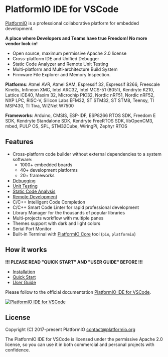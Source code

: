 # PlatformIO IDE for VSCode

[PlatformIO](https://platformio.org) is a professional collaborative platform for embedded development.

**A place where Developers and Teams have true Freedom! No more vendor lock-in!**

* Open source, maximum permissive Apache 2.0 license
* Cross-platform IDE and Unified Debugger
* Static Code Analyzer and Remote Unit Testing
* Multi-platform and Multi-architecture Build System
* Firmware File Explorer and Memory Inspection.

**Platforms**: Atmel AVR, Atmel SAM, Espressif 32, Espressif 8266, Freescale Kinetis, Infineon XMC, Intel ARC32, Intel MCS-51 (8051), Kendryte K210, Lattice iCE40, Maxim 32, Microchip PIC32, Nordic nRF51, Nordic nRF52, NXP LPC, RISC-V, Silicon Labs EFM32, ST STM32, ST STM8, Teensy, TI MSP430, TI Tiva, WIZNet W7500

**Frameworks**: Arduino, CMSIS, ESP-IDF, ESP8266 RTOS SDK, Freedom E SDK, Kendryte Standalone SDK, Kendryte FreeRTOS SDK, libOpenCM3, mbed, PULP OS, SPL, STM32Cube, WiringPi, Zephyr RTOS

## Features

* Cross-platform code builder without external dependencies to a system software:
    - 1000+ embedded boards
    - 40+ development platforms
    - 20+ frameworks
* [Debugging](http://docs.platformio.org/page/plus/debugging.html)
* [Unit Testing](http://docs.platformio.org/page/plus/unit-testing.html)
* [Static Code Analysis](http://docs.platformio.org/page/plus/pio-check.html)
* [Remote Development](http://docs.platformio.org/page/plus/pio-remote.html)
* C/C++ Intelligent Code Completion
* C/C++ Smart Code Linter for rapid professional development
* Library Manager for the thousands of popular libraries
* Multi-projects workflow with multiple panes
* Themes support with dark and light colors
* Serial Port Monitor
* Built-in Terminal with [PlatformIO Core](http://docs.platformio.org/page/core.html) tool (``pio``, ``platformio``)

## How it works

**!!! PLEASE READ "QUICK START" AND "USER GUIDE" BEFORE !!!**

* [Installation](http://docs.platformio.org/page/ide/vscode.html)
* [Quick Start](http://docs.platformio.org/page/ide/vscode.html#quick-start)
* [User Guide](http://docs.platformio.org/page/ide/vscode.html#user-guide)

Please follow to the official documentation [PlatformIO IDE for VSCode](http://docs.platformio.org/page/ide/vscode.html).

[![PlatformIO IDE for VSCode](https://docs.platformio.org/en/latest/_images/platformio-ide-vscode.png)](http://docs.platformio.org/page/ide/vscode.html)

## License

Copyright (C) 2017-present PlatformIO <contact@platformio.org>

The PlatformIO IDE for VSCode is licensed under the permissive Apache 2.0 license,
so you can use it in both commercial and personal projects with confidence.
